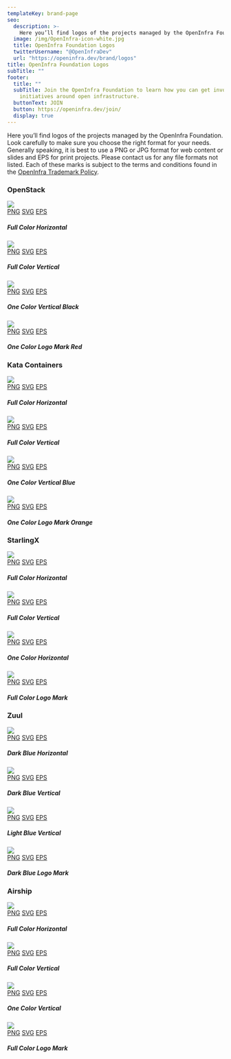 ```yaml
---
templateKey: brand-page
seo:
  description: >-
    Here you’ll find logos of the projects managed by the OpenInfra Foundation. Look carefully to make sure you choose the right format for your needs.
  image: /img/OpenInfra-icon-white.jpg
  title: OpenInfra Foundation Logos
  twitterUsername: "@OpenInfraDev"
  url: "https://openinfra.dev/brand/logos"
title: OpenInfra Foundation Logos
subTitle: ""
footer:
  title: ""
  subTitle: Join the OpenInfra Foundation to learn how you can get involved in
    initiatives around open infrastructure.
  buttonText: JOIN
  button: https://openinfra.dev/join/
  display: true
---
```


Here you’ll find logos of the projects managed by the OpenInfra Foundation. Look carefully to make sure you choose the right format for your needs. Generally speaking, it is best to use a PNG or JPG format for web content or slides and EPS for print projects. Please contact us for any file formats not listed. Each of these marks is subject to the terms and conditions found in the [OpenInfra Trademark Policy](/legal/trademark-policy).
<div class="openinfra-logo-asset-box">
  <div class="span-13 assestsArea">
        <h3 class="brand">OpenStack</h3>
        <div class="col-lg-6 col-sm-6 col-xs-12 item">
            <div class="span-4 horizontal">
                <img src="https://object-storage-ca-ymq-1.vexxhost.net/swift/v1/6e4619c416ff4bd19e1c087f27a43eea/www-images-prod/openstack-logo/OpenStack-Logo-Horizontal.png">
            </div>
            <div class="file-types">
                <a href="https://object-storage-ca-ymq-1.vexxhost.net/swift/v1/6e4619c416ff4bd19e1c087f27a43eea/www-images-prod/openstack-logo/OpenStack-Logo-Horizontal.png" target="_blank" class="button">PNG</a>
                <a href="https://object-storage-ca-ymq-1.vexxhost.net/swift/v1/6e4619c416ff4bd19e1c087f27a43eea/www-images-prod/openstack-logo/2016R/OpenStack-Logo-Horizontal.SVG" target="_blank" class="button">SVG</a>
                <a href="https://object-storage-ca-ymq-1.vexxhost.net/swift/v1/6e4619c416ff4bd19e1c087f27a43eea/www-images-prod/openstack-logo/2016R/OpenStack-Logo-Horizontal.eps.zip" class="button last">EPS</a>
            </div>
            <h5>Full Color Horizontal</h5>
        </div>
        <div class="col-lg-6 col-sm-6 col-xs-12 item">
            <div class="span-4 vertical">
                <img src="https://object-storage-ca-ymq-1.vexxhost.net/swift/v1/6e4619c416ff4bd19e1c087f27a43eea/www-images-prod/openstack-logo/OpenStack-Logo-Vertical.png">
            </div>
            <div class="file-types">
                <a href="https://object-storage-ca-ymq-1.vexxhost.net/swift/v1/6e4619c416ff4bd19e1c087f27a43eea/www-images-prod/openstack-logo/OpenStack-Logo-Vertical.png" target="_blank" class="button">PNG</a>
				<a href="https://object-storage-ca-ymq-1.vexxhost.net/swift/v1/6e4619c416ff4bd19e1c087f27a43eea/www-images-prod/openstack-logo/2016R/OpenStack-Logo-Vertical.svg" target="_blank" class="button">SVG</a>
				<a href="https://object-storage-ca-ymq-1.vexxhost.net/swift/v1/6e4619c416ff4bd19e1c087f27a43eea/www-images-prod/openstack-logo/2016R/OpenStack-Logo-Vertical.eps.zip" class="button last">EPS</a>
            </div>
            <h5>Full Color Vertical</h5>
        </div>
        <div class="col-lg-6 col-sm-6 col-xs-12 item">
            <div class="span-4 vertical">
                <img src="https://object-storage-ca-ymq-1.vexxhost.net/swift/v1/6e4619c416ff4bd19e1c087f27a43eea/www-images-prod/openstack-logo/OpenStack-Logo-Vertical-Black.png">
            </div>
            <div class="file-types">
                <a href="https://object-storage-ca-ymq-1.vexxhost.net/swift/v1/6e4619c416ff4bd19e1c087f27a43eea/www-images-prod/openstack-logo/OpenStack-Logo-Vertical-Black.png" target="_blank" class="button">PNG</a>
				<a href="https://object-storage-ca-ymq-1.vexxhost.net/swift/v1/6e4619c416ff4bd19e1c087f27a43eea/www-images-prod/openstack-logo/2016R/OpenStack-Logo-Vertical-Black.svg" target="_blank" class="button">SVG</a>
				<a href="https://object-storage-ca-ymq-1.vexxhost.net/swift/v1/6e4619c416ff4bd19e1c087f27a43eea/www-images-prod/openstack-logo/2016R/OpenStack-Logo-Vertical-Black.eps.zip" class="button last">EPS</a>
            </div>
            <h5>One Color Vertical Black</h5>
        </div>
        <div class="col-lg-6 col-sm-6 col-xs-12 item">
            <div class="span-4 vertical">
                <img src="https://object-storage-ca-ymq-1.vexxhost.net/swift/v1/6e4619c416ff4bd19e1c087f27a43eea/www-images-prod/openstack-logo/OpenStack-Logo-Mark.png">
            </div>
            <div class="file-types">
                <a href="https://object-storage-ca-ymq-1.vexxhost.net/swift/v1/6e4619c416ff4bd19e1c087f27a43eea/www-images-prod/openstack-logo/OpenStack-Logo-Mark.png" target="_blank" class="button">PNG</a>
				<a href="https://object-storage-ca-ymq-1.vexxhost.net/swift/v1/6e4619c416ff4bd19e1c087f27a43eea/www-images-prod/openstack-logo/2016R/OpenStack-Logo-Mark.svg" target="_blank" class="button">SVG</a>
				<a href="https://object-storage-ca-ymq-1.vexxhost.net/swift/v1/6e4619c416ff4bd19e1c087f27a43eea/www-images-prod/openstack-logo/2016R/OpenStack-Logo-Mark.eps.zip" class="button last">EPS</a>
            </div>
            <h5>One Color Logo Mark Red</h5>
        </div>
    </div>
  </div>
  <div class="openinfra-logo-asset-box">
    <div class="span-13 assestsArea">
        <h3 class="brand">Kata Containers</h3>
        <div class="col-lg-6 col-sm-6 col-xs-12 item">
            <div class="span-4 horizontal">
                <img src="https://object-storage-ca-ymq-1.vexxhost.net/swift/v1/6e4619c416ff4bd19e1c087f27a43eea/www-images-prod/openstack-logo/kata/SVG/kata-1.svg">
            </div>
            <div class="file-types">
                <a href="https://object-storage-ca-ymq-1.vexxhost.net/swift/v1/6e4619c416ff4bd19e1c087f27a43eea/www-images-prod/openstack-logo/kata/PNG/kata-horz-onwhite.png" target="_blank" class="button">PNG</a>
                <a href="https://object-storage-ca-ymq-1.vexxhost.net/swift/v1/6e4619c416ff4bd19e1c087f27a43eea/www-images-prod/openstack-logo/kata/SVG/kata-1.svg" target="_blank" class="button">SVG</a>
                <a href="https://object-storage-ca-ymq-1.vexxhost.net/swift/v1/6e4619c416ff4bd19e1c087f27a43eea/www-images-prod/openstack-logo/kata/EPS/kata-horz-onwhite.eps" class="button last">EPS</a>
            </div>
            <h5>Full Color Horizontal</h5>
        </div>
        <div class="col-lg-6 col-sm-6 col-xs-12 item">
            <div class="span-4 vertical">
                <img src="https://object-storage-ca-ymq-1.vexxhost.net/swift/v1/6e4619c416ff4bd19e1c087f27a43eea/www-images-prod/openstack-logo/kata/SVG/kata-2.svg">
            </div>
            <div class="file-types">
                <a href="https://object-storage-ca-ymq-1.vexxhost.net/swift/v1/6e4619c416ff4bd19e1c087f27a43eea/www-images-prod/openstack-logo/kata/PNG/kata-vert-onwhite.png" target="_blank" class="button">PNG</a>
				<a href="https://object-storage-ca-ymq-1.vexxhost.net/swift/v1/6e4619c416ff4bd19e1c087f27a43eea/www-images-prod/openstack-logo/kata/SVG/kata-2.svg" target="_blank" class="button">SVG</a>
				<a href="https://object-storage-ca-ymq-1.vexxhost.net/swift/v1/6e4619c416ff4bd19e1c087f27a43eea/www-images-prod/openstack-logo/kata/EPS/kata-vert-onwhite.eps" class="button last">EPS</a>
            </div>
            <h5>Full Color Vertical</h5>
        </div>
        <div class="col-lg-6 col-sm-6 col-xs-12 item">
            <div class="span-4 vertical">
                <img src="https://object-storage-ca-ymq-1.vexxhost.net/swift/v1/6e4619c416ff4bd19e1c087f27a43eea/www-images-prod/openstack-logo/kata/SVG/kata-3.svg">
            </div>
            <div class="file-types">
                <a href="https://object-storage-ca-ymq-1.vexxhost.net/swift/v1/6e4619c416ff4bd19e1c087f27a43eea/www-images-prod/openstack-logo/kata/PNG/kata-mark-blue-simple.png" target="_blank" class="button">PNG</a>
				<a href="https://object-storage-ca-ymq-1.vexxhost.net/swift/v1/6e4619c416ff4bd19e1c087f27a43eea/www-images-prod/openstack-logo/kata/SVG/kata-3.svg" target="_blank" class="button">SVG</a>
				<a href="https://object-storage-ca-ymq-1.vexxhost.net/swift/v1/6e4619c416ff4bd19e1c087f27a43eea/www-images-prod/openstack-logo/kata/EPS/kata-mark-blue-simple.eps" class="button last">EPS</a>
            </div>
            <h5>One Color Vertical Blue</h5>
        </div>
        <div class="col-lg-6 col-sm-6 col-xs-12 item">
            <div class="span-4 vertical">
                <img src="https://object-storage-ca-ymq-1.vexxhost.net/swift/v1/6e4619c416ff4bd19e1c087f27a43eea/www-images-prod/openstack-logo/kata/SVG/kata-4.svg">
            </div>
            <div class="file-types">
                <a href="https://object-storage-ca-ymq-1.vexxhost.net/swift/v1/6e4619c416ff4bd19e1c087f27a43eea/www-images-prod/openstack-logo/kata/PNG/kata-mark-orange-simple.png" target="_blank" class="button">PNG</a>
				<a href="https://object-storage-ca-ymq-1.vexxhost.net/swift/v1/6e4619c416ff4bd19e1c087f27a43eea/www-images-prod/openstack-logo/kata/SVG/kata-4.svg" target="_blank" class="button">SVG</a>
				<a href="https://object-storage-ca-ymq-1.vexxhost.net/swift/v1/6e4619c416ff4bd19e1c087f27a43eea/www-images-prod/openstack-logo/kata/EPS/kata-mark-orange-simple.eps" class="button last">EPS</a>
            </div>
            <h5>One Color Logo Mark Orange</h5>
        </div>
    </div>
  </div>
  <div class="openinfra-logo-asset-box">
    <div class="span-13 assestsArea">
        <h3 class="brand">StarlingX</h3>
        <div class="col-lg-6 col-sm-6 col-xs-12 item">
            <div class="span-4 horizontal">
                <img src="https://object-storage-ca-ymq-1.vexxhost.net/swift/v1/6e4619c416ff4bd19e1c087f27a43eea/www-images-prod/openstack-logo/starlingx/SVG/star-1.svg">
            </div>
            <div class="file-types">
                <a href="https://object-storage-ca-ymq-1.vexxhost.net/swift/v1/6e4619c416ff4bd19e1c087f27a43eea/www-images-prod/openstack-logo/starlingx/PNG/StarlingX_Logo_RGB_Horizontal_2color.png" target="_blank" class="button">PNG</a>
                <a href="https://object-storage-ca-ymq-1.vexxhost.net/swift/v1/6e4619c416ff4bd19e1c087f27a43eea/www-images-prod/openstack-logo/starlingx/SVG/StarlingX_Logo_RGB_Horizontal_2color.svg" target="_blank" class="button">SVG</a>
                <a href="https://object-storage-ca-ymq-1.vexxhost.net/swift/v1/6e4619c416ff4bd19e1c087f27a43eea/www-images-prod/openstack-logo/starlingx/EPS/StarlingX_Logo_RGB_Horizontal_2color.eps" class="button last">EPS</a>
            </div>
            <h5>Full Color Horizontal</h5>
        </div>
        <div class="col-lg-6 col-sm-6 col-xs-12 item">
            <div class="span-4 vertical">
                <img src="https://object-storage-ca-ymq-1.vexxhost.net/swift/v1/6e4619c416ff4bd19e1c087f27a43eea/www-images-prod/openstack-logo/starlingx/SVG/star-2.svg">
            </div>
            <div class="file-types">
                <a href="https://object-storage-ca-ymq-1.vexxhost.net/swift/v1/6e4619c416ff4bd19e1c087f27a43eea/www-images-prod/openstack-logo/starlingx/PNG/StarlingX_Logo_RGB_Stacked_2color.png" target="_blank" class="button">PNG</a>
				<a href="https://object-storage-ca-ymq-1.vexxhost.net/swift/v1/6e4619c416ff4bd19e1c087f27a43eea/www-images-prod/openstack-logo/starlingx/SVG/StarlingX_Logo_RGB_Stacked_2color.svg" target="_blank" class="button">SVG</a>
				<a href="https://object-storage-ca-ymq-1.vexxhost.net/swift/v1/6e4619c416ff4bd19e1c087f27a43eea/www-images-prod/openstack-logo/starlingx/EPS/StarlingX_Logo_RGB_Stacked_2color.eps" class="button last">EPS</a>
            </div>
            <h5>Full Color Vertical</h5>
        </div>
        <div class="col-lg-6 col-sm-6 col-xs-12 item">
            <div class="span-4 vertical">
                <img src="https://object-storage-ca-ymq-1.vexxhost.net/swift/v1/6e4619c416ff4bd19e1c087f27a43eea/www-images-prod/openstack-logo/starlingx/SVG/star-3.svg">
            </div>
            <div class="file-types">
                <a href="https://object-storage-ca-ymq-1.vexxhost.net/swift/v1/6e4619c416ff4bd19e1c087f27a43eea/www-images-prod/openstack-logo/starlingx/PNG/StarlingX_Logo_RGB_Horizontal_Black.png" target="_blank" class="button">PNG</a>
				<a href="https://object-storage-ca-ymq-1.vexxhost.net/swift/v1/6e4619c416ff4bd19e1c087f27a43eea/www-images-prod/openstack-logo/starlingx/SVG/StarlingX_Logo_RGB_Horizontal_Black.svg" target="_blank" class="button">SVG</a>
				<a href="https://object-storage-ca-ymq-1.vexxhost.net/swift/v1/6e4619c416ff4bd19e1c087f27a43eea/www-images-prod/openstack-logo/starlingx/EPS/StarlingX_Logo_RGB_Horizontal_Black.eps" class="button last">EPS</a>
            </div>
            <h5>One Color Horizontal</h5>
        </div>
        <div class="col-lg-6 col-sm-6 col-xs-12 item">
            <div class="span-4 vertical">
                <img src="https://object-storage-ca-ymq-1.vexxhost.net/swift/v1/6e4619c416ff4bd19e1c087f27a43eea/www-images-prod/openstack-logo/starlingx/SVG/star-4.svg">
            </div>
            <div class="file-types">
                <a href="https://object-storage-ca-ymq-1.vexxhost.net/swift/v1/6e4619c416ff4bd19e1c087f27a43eea/www-images-prod/openstack-logo/starlingx/PNG/StarlingX_Icon_RGB_Stacked_2color.png" target="_blank" class="button">PNG</a>
				<a href="https://object-storage-ca-ymq-1.vexxhost.net/swift/v1/6e4619c416ff4bd19e1c087f27a43eea/www-images-prod/openstack-logo/starlingx/SVG/StarlingX_Icon_RGB_Stacked_2color.svg" target="_blank" class="button">SVG</a>
				<a href="https://object-storage-ca-ymq-1.vexxhost.net/swift/v1/6e4619c416ff4bd19e1c087f27a43eea/www-images-prod/openstack-logo/starlingx/EPS/StarlingX_Icon_RGB_Stacked_2color.eps" class="button last">EPS</a>
            </div>
            <h5>Full Color Logo Mark</h5>
        </div>
    </div>
  </div>
  <div class="openinfra-logo-asset-box">
    <div class="span-13 assestsArea">
        <h3 class="brand">Zuul</h3>
        <div class="col-lg-6 col-sm-6 col-xs-12 item">
            <div class="span-4 horizontal">
                <img src="https://object-storage-ca-ymq-1.vexxhost.net/swift/v1/6e4619c416ff4bd19e1c087f27a43eea/www-images-prod/openstack-logo/zuul/SVG/zuul-1.svg">
            </div>
            <div class="file-types">
                <a href="https://object-storage-ca-ymq-1.vexxhost.net/swift/v1/6e4619c416ff4bd19e1c087f27a43eea/www-images-prod/openstack-logo/zuul/PNG/Zuul_Logo_Full_Horizontal_RGB_DarkBlue.png" target="_blank" class="button">PNG</a>
                <a href="https://object-storage-ca-ymq-1.vexxhost.net/swift/v1/6e4619c416ff4bd19e1c087f27a43eea/www-images-prod/openstack-logo/zuul/SVG/Zuul_Logo_Full_Horizontal_RGB_DarkBlue.svg" target="_blank" class="button">SVG</a>
                <a href="https://object-storage-ca-ymq-1.vexxhost.net/swift/v1/6e4619c416ff4bd19e1c087f27a43eea/www-images-prod/openstack-logo/zuul/EPS/Zuul_Logo_Full_Horizontal_RGB_DarkBlue.eps" class="button last">EPS</a>
            </div>
            <h5>Dark Blue Horizontal</h5>
        </div>
        <div class="col-lg-6 col-sm-6 col-xs-12 item">
            <div class="span-4 vertical">
                <img src="https://object-storage-ca-ymq-1.vexxhost.net/swift/v1/6e4619c416ff4bd19e1c087f27a43eea/www-images-prod/openstack-logo/zuul/SVG/zuul-2.svg">
            </div>
            <div class="file-types">
                <a href="https://object-storage-ca-ymq-1.vexxhost.net/swift/v1/6e4619c416ff4bd19e1c087f27a43eea/www-images-prod/openstack-logo/zuul/PNG/Zuul_Logo_Full_RGB_DarkBlue.png" target="_blank" class="button">PNG</a>
				<a href="https://object-storage-ca-ymq-1.vexxhost.net/swift/v1/6e4619c416ff4bd19e1c087f27a43eea/www-images-prod/openstack-logo/zuul/SVG/Zuul_Logo_Full_RGB_DarkBlue.svg" target="_blank" class="button">SVG</a>
				<a href="https://object-storage-ca-ymq-1.vexxhost.net/swift/v1/6e4619c416ff4bd19e1c087f27a43eea/www-images-prod/openstack-logo/zuul/EPS/Zuul_Logo_Full_RGB_DarkBlue.eps" class="button last">EPS</a>
            </div>
            <h5>Dark Blue Vertical</h5>
        </div>
        <div class="col-lg-6 col-sm-6 col-xs-12 item">
            <div class="span-4 vertical">
                <img src="https://object-storage-ca-ymq-1.vexxhost.net/swift/v1/6e4619c416ff4bd19e1c087f27a43eea/www-images-prod/openstack-logo/zuul/SVG/zuul-3.svg">
            </div>
            <div class="file-types">
                <a href="https://object-storage-ca-ymq-1.vexxhost.net/swift/v1/6e4619c416ff4bd19e1c087f27a43eea/www-images-prod/openstack-logo/zuul/PNG/Zuul_Logo_Full_RGB_LightBlue.png" target="_blank" class="button">PNG</a>
				<a href="https://object-storage-ca-ymq-1.vexxhost.net/swift/v1/6e4619c416ff4bd19e1c087f27a43eea/www-images-prod/openstack-logo/zuul/SVG/Zuul_Logo_Full_RGB_LightBlue.svg" target="_blank" class="button">SVG</a>
				<a href="https://object-storage-ca-ymq-1.vexxhost.net/swift/v1/6e4619c416ff4bd19e1c087f27a43eea/www-images-prod/openstack-logo/zuul/EPS/Zuul_Logo_Full_RGB_LightBlue.eps" class="button last">EPS</a>
            </div>
            <h5>Light Blue Vertical</h5>
        </div>
        <div class="col-lg-6 col-sm-6 col-xs-12 item">
            <div class="span-4 vertical">
                <img src="https://object-storage-ca-ymq-1.vexxhost.net/swift/v1/6e4619c416ff4bd19e1c087f27a43eea/www-images-prod/openstack-logo/zuul/SVG/zuul-4.svg">
            </div>
            <div class="file-types">
                <a href="https://object-storage-ca-ymq-1.vexxhost.net/swift/v1/6e4619c416ff4bd19e1c087f27a43eea/www-images-prod/openstack-logo/zuul/PNG/Zuul_Icon_Basic_RGB_DarkBlue.png" target="_blank" class="button">PNG</a>
				<a href="https://object-storage-ca-ymq-1.vexxhost.net/swift/v1/6e4619c416ff4bd19e1c087f27a43eea/www-images-prod/openstack-logo/zuul/SVG/Zuul_Icon_Basic_RGB_DarkBlue.svg" target="_blank" class="button">SVG</a>
				<a href="https://object-storage-ca-ymq-1.vexxhost.net/swift/v1/6e4619c416ff4bd19e1c087f27a43eea/www-images-prod/openstack-logo/zuul/EPS/Zuul_Icon_Basic_RGB_DarkBlue.eps" class="button last">EPS</a>
            </div>
            <h5>Dark Blue Logo Mark</h5>
        </div>
    </div>
  </div>
  <div class="openinfra-logo-asset-box">
    <div class="span-13 assestsArea">
        <h3 class="brand">Airship</h3>
        <div class="col-lg-6 col-sm-6 col-xs-12 item">
            <div class="span-4 horizontal">
                <img src="https://object-storage-ca-ymq-1.vexxhost.net/swift/v1/6e4619c416ff4bd19e1c087f27a43eea/www-images-prod/openstack-logo/airship/SVG/air-1.svg">
            </div>
            <div class="file-types">
                <a href="https://object-storage-ca-ymq-1.vexxhost.net/swift/v1/6e4619c416ff4bd19e1c087f27a43eea/www-images-prod/openstack-logo/airship/PNG/Airship_Logo_Horizontal_2Color_RGB.png" target="_blank" class="button">PNG</a>
                <a href="https://object-storage-ca-ymq-1.vexxhost.net/swift/v1/6e4619c416ff4bd19e1c087f27a43eea/www-images-prod/openstack-logo/airship/SVG/Airship_Logo_Horizontal_2Color_RGB.svg" target="_blank" class="button">SVG</a>
                <a href="https://object-storage-ca-ymq-1.vexxhost.net/swift/v1/6e4619c416ff4bd19e1c087f27a43eea/www-images-prod/openstack-logo/airship/EPS/Airship_Logo_Horizontal_2Color_RGB.eps" class="button last">EPS</a>
            </div>
            <h5>Full Color Horizontal</h5>
        </div>
        <div class="col-lg-6 col-sm-6 col-xs-12 item">
            <div class="span-4 vertical">
                <img src="https://object-storage-ca-ymq-1.vexxhost.net/swift/v1/6e4619c416ff4bd19e1c087f27a43eea/www-images-prod/openstack-logo/airship/SVG/air-2.svg">
            </div>
            <div class="file-types">
                <a href="https://object-storage-ca-ymq-1.vexxhost.net/swift/v1/6e4619c416ff4bd19e1c087f27a43eea/www-images-prod/openstack-logo/airship/PNG/Airship_Logo_Stacked_2Color_RGB.png" target="_blank" class="button">PNG</a>
				<a href="https://object-storage-ca-ymq-1.vexxhost.net/swift/v1/6e4619c416ff4bd19e1c087f27a43eea/www-images-prod/openstack-logo/airship/SVG/Airship_Logo_Stacked_2Color_RGB.svg" target="_blank" class="button">SVG</a>
				<a href="https://object-storage-ca-ymq-1.vexxhost.net/swift/v1/6e4619c416ff4bd19e1c087f27a43eea/www-images-prod/openstack-logo/airship/EPS/Airship_Logo_Stacked_2Color_RGB.eps" class="button last">EPS</a>
            </div>
            <h5>Full Color Vertical</h5>
        </div>
        <div class="col-lg-6 col-sm-6 col-xs-12 item">
            <div class="span-4 vertical">
                <img src="https://object-storage-ca-ymq-1.vexxhost.net/swift/v1/6e4619c416ff4bd19e1c087f27a43eea/www-images-prod/openstack-logo/airship/SVG/air-3.svg">
            </div>
            <div class="file-types">
                <a href="https://object-storage-ca-ymq-1.vexxhost.net/swift/v1/6e4619c416ff4bd19e1c087f27a43eea/www-images-prod/openstack-logo/airship/PNG/Airship_Logo_Stacked_Blue_RGB.png" target="_blank" class="button">PNG</a>
				<a href="https://object-storage-ca-ymq-1.vexxhost.net/swift/v1/6e4619c416ff4bd19e1c087f27a43eea/www-images-prod/openstack-logo/airship/SVG/Airship_Logo_Stacked_Blue_RGB.svg" target="_blank" class="button">SVG</a>
				<a href="https://object-storage-ca-ymq-1.vexxhost.net/swift/v1/6e4619c416ff4bd19e1c087f27a43eea/www-images-prod/openstack-logo/airship/EPS/Airship_Logo_Stacked_Blue_RGB.eps" class="button last">EPS</a>
            </div>
            <h5>One Color Vertical</h5>
        </div>
        <div class="col-lg-6 col-sm-6 col-xs-12 item">
            <div class="span-4 vertical">
                <img src="https://object-storage-ca-ymq-1.vexxhost.net/swift/v1/6e4619c416ff4bd19e1c087f27a43eea/www-images-prod/openstack-logo/airship/SVG/air-4.svg">
            </div>
            <div class="file-types">
                <a href="https://object-storage-ca-ymq-1.vexxhost.net/swift/v1/6e4619c416ff4bd19e1c087f27a43eea/www-images-prod/openstack-logo/airship/PNG/Airship_Icon_2Color_RGB.png" target="_blank" class="button">PNG</a>
				<a href="https://object-storage-ca-ymq-1.vexxhost.net/swift/v1/6e4619c416ff4bd19e1c087f27a43eea/www-images-prod/openstack-logo/airship/SVG/Airship_Icon_2Color_RGB.svg" target="_blank" class="button">SVG</a>
				<a href="https://object-storage-ca-ymq-1.vexxhost.net/swift/v1/6e4619c416ff4bd19e1c087f27a43eea/www-images-prod/openstack-logo/airship/EPS/Airship_Icon_2Color_RGB.eps" class="button last">EPS</a>
            </div>
            <h5>Full Color Logo Mark</h5>
        </div>
    </div>
  </div>